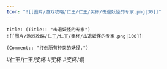 ```yaml
---
Icon: "![[图片/游戏攻略/仁王/仁王/奖杯/击退妖怪的专家.png|30]]"
---
```

```ad-common-bronze-trophy
title: (Title:: "击退妖怪的专家")
![[图片/游戏攻略/仁王/仁王/奖杯/击退妖怪的专家.png|100]]

(Comment:: "打倒所有种类的妖怪.")
```

#仁王/仁王/奖杯 #奖杯 #奖杯/铜
